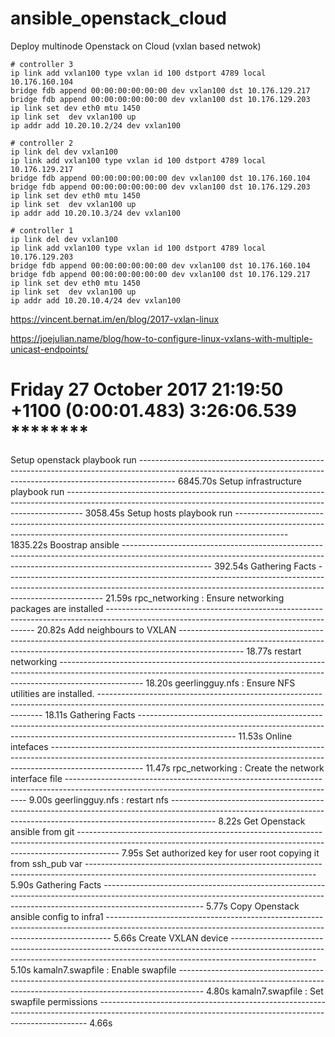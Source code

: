 # ansible_openstack_cloud
Deploy multinode Openstack on Cloud (vxlan based netwok)

```
# controller 3
ip link add vxlan100 type vxlan id 100 dstport 4789 local 10.176.160.104 
bridge fdb append 00:00:00:00:00:00 dev vxlan100 dst 10.176.129.217
bridge fdb append 00:00:00:00:00:00 dev vxlan100 dst 10.176.129.203
ip link set dev eth0 mtu 1450
ip link set  dev vxlan100 up
ip addr add 10.20.10.2/24 dev vxlan100

# controller 2
ip link del dev vxlan100
ip link add vxlan100 type vxlan id 100 dstport 4789 local 10.176.129.217
bridge fdb append 00:00:00:00:00:00 dev vxlan100 dst 10.176.160.104 
bridge fdb append 00:00:00:00:00:00 dev vxlan100 dst 10.176.129.203
ip link set dev eth0 mtu 1450
ip link set  dev vxlan100 up
ip addr add 10.20.10.3/24 dev vxlan100

# controller 1 
ip link del dev vxlan100
ip link add vxlan100 type vxlan id 100 dstport 4789 local 10.176.129.203
bridge fdb append 00:00:00:00:00:00 dev vxlan100 dst 10.176.160.104 
bridge fdb append 00:00:00:00:00:00 dev vxlan100 dst 10.176.129.217
ip link set dev eth0 mtu 1450
ip link set  dev vxlan100 up
ip addr add 10.20.10.4/24 dev vxlan100
```
https://vincent.bernat.im/en/blog/2017-vxlan-linux

https://joejulian.name/blog/how-to-configure-linux-vxlans-with-multiple-unicast-endpoints/


Friday 27 October 2017  21:19:50 +1100 (0:00:01.483)       3:26:06.539 ********
===============================================================================
Setup openstack playbook run --------------------------------------------------------------------------------------------------------------------------------------------------------------------- 6845.70s
Setup infrastructure playbook run ---------------------------------------------------------------------------------------------------------------------------------------------------------------- 3058.45s
Setup hosts playbook run ------------------------------------------------------------------------------------------------------------------------------------------------------------------------- 1835.22s
Boostrap ansible ---------------------------------------------------------------------------------------------------------------------------------------------------------------------------------- 392.54s
Gathering Facts ------------------------------------------------------------------------------------------------------------------------------------------------------------------------------------ 21.59s
rpc_networking : Ensure networking packages are installed ------------------------------------------------------------------------------------------------------------------------------------------ 20.82s
Add neighbours to VXLAN ---------------------------------------------------------------------------------------------------------------------------------------------------------------------------- 18.77s
restart networking --------------------------------------------------------------------------------------------------------------------------------------------------------------------------------- 18.20s
geerlingguy.nfs : Ensure NFS utilities are installed. ---------------------------------------------------------------------------------------------------------------------------------------------- 18.11s
Gathering Facts ------------------------------------------------------------------------------------------------------------------------------------------------------------------------------------ 11.53s
Online intefaces ----------------------------------------------------------------------------------------------------------------------------------------------------------------------------------- 11.47s
rpc_networking : Create the network interface file -------------------------------------------------------------------------------------------------------------------------------------------------- 9.00s
geerlingguy.nfs : restart nfs ----------------------------------------------------------------------------------------------------------------------------------------------------------------------- 8.22s
Get Openstack ansible from git ---------------------------------------------------------------------------------------------------------------------------------------------------------------------- 7.95s
Set authorized key for user root  copying it from ssh_pub var --------------------------------------------------------------------------------------------------------------------------------------- 5.90s
Gathering Facts ------------------------------------------------------------------------------------------------------------------------------------------------------------------------------------- 5.77s
Copy Openstack ansible config to infra1 ------------------------------------------------------------------------------------------------------------------------------------------------------------- 5.66s
Create VXLAN device --------------------------------------------------------------------------------------------------------------------------------------------------------------------------------- 5.10s
kamaln7.swapfile : Enable swapfile ------------------------------------------------------------------------------------------------------------------------------------------------------------------ 4.80s
kamaln7.swapfile : Set swapfile permissions --------------------------------------------------------------------------------------------------------------------------------------------------------- 4.66s
